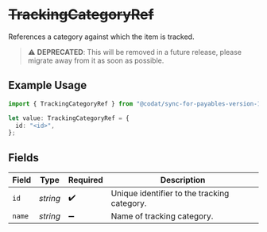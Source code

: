 # ~~TrackingCategoryRef~~

References a category against which the item is tracked.

> :warning: **DEPRECATED**: This will be removed in a future release, please migrate away from it as soon as possible.

## Example Usage

```typescript
import { TrackingCategoryRef } from "@codat/sync-for-payables-version-1/sdk/models/shared";

let value: TrackingCategoryRef = {
  id: "<id>",
};
```

## Fields

| Field                                       | Type                                        | Required                                    | Description                                 |
| ------------------------------------------- | ------------------------------------------- | ------------------------------------------- | ------------------------------------------- |
| `id`                                        | *string*                                    | :heavy_check_mark:                          | Unique identifier to the tracking category. |
| `name`                                      | *string*                                    | :heavy_minus_sign:                          | Name of tracking category.                  |
